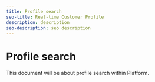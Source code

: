 ```yaml
---
title: Profile search
seo-title: Real-time Customer Profile
description: description
seo-description: seo description
---
```


# Profile search

This document will be about profile search within Platform.